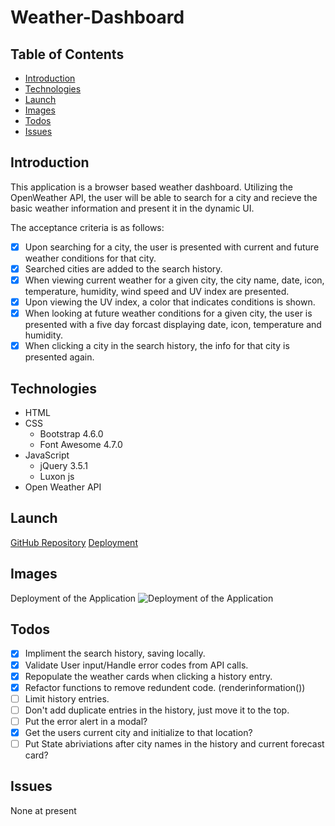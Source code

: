 # Weather-Dashboard

## Table of Contents

- [Introduction](#introduction)
- [Technologies](#technologies)
- [Launch](#launch)
- [Images](#images)
- [Todos](#todos)
- [Issues](#issues)

## Introduction

This application is a browser based weather dashboard. Utilizing the OpenWeather API, the user will be able to search for a city and recieve the basic weather information and present it in the dynamic UI.

The acceptance criteria is as follows:

- [x] Upon searching for a city, the user is presented with current and future weather conditions for that city.
- [x] Searched cities are added to the search history.
- [x] When viewing current weather for a given city, the city name, date, icon, temperature, humidity, wind speed and UV index are presented.
- [x] Upon viewing the UV index, a color that indicates conditions is shown.
- [x] When looking at future weather conditions for a given city, the user is presented with a five day forcast displaying date, icon, temperature and humidity.
- [x] When clicking a city in the search history, the info for that city is presented again.

## Technologies

- HTML
- CSS
  - Bootstrap 4.6.0
  - Font Awesome 4.7.0
- JavaScript
  - jQuery 3.5.1
  - Luxon js
- Open Weather API

## Launch

[GitHub Repository](https://github.com/Connerjm/Weather-Dashboard)
[Deployment](https://connerjm.github.io/Weather-Dashboard/)

## Images

Deployment of the Application
![Deployment of the Application](#)

## Todos

- [x] Impliment the search history, saving locally.
- [x] Validate User input/Handle error codes from API calls.
- [x] Repopulate the weather cards when clicking a history entry.
- [x] Refactor functions to remove redundent code. (renderinformation())
- [ ] Limit history entries.
- [ ] Don't add duplicate entries in the history, just move it to the top.
- [ ] Put the error alert in a modal?
- [x] Get the users current city and initialize to that location?
- [ ] Put State abriviations after city names in the history and current forecast card?

## Issues

None at present
